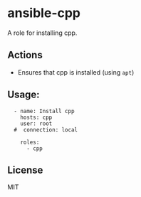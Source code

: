 # ansible-cpp

A role for installing cpp.


## Actions

- Ensures that cpp is installed (using `apt`)


## Usage:
```
  - name: Install cpp
    hosts: cpp
    user: root
  #  connection: local
    
    roles:
      - cpp      
```

## License

MIT
